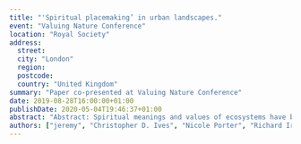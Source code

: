 ```yaml
---
title: "'Spiritual placemaking’ in urban landscapes."
event: "Valuing Nature Conference"
location: "Royal Society"
address:
  street:
  city: "London"
  region:
  postcode:
  country: "United Kingdom"
summary: "Paper co-presented at Valuing Nature Conference"
date: 2019-08-28T16:00:00+01:00
publishDate: 2020-05-04T19:46:37+01:00
abstract: "Abstract: Spiritual meanings and values of ecosystems have been an integral part of human’s experience of nature across times and cultures. While spiritual values for nature were subsumed into the category of cultural ecosystem services in the Millennium Ecosystem Assessment and more recently conceived of as nonmaterial, intrinsic dimensions of Nature’s Contributions to People, there remains little research on how spirituality informs people’s experiences of nature and relates to other tangible landscape features. Drawing on qualitative interviews with decision-makers, activists and civil society stakeholders, we present insights into how spirituality is conceptualised and lived in the context of a bioculturally diverse greenspace in Birmingham, UK. We find a variety of spiritual interpretations in relation to this site, and that spirituality is often a vital component of place attachment. However, many interviewees find this difficult to articulate. Our research points towards key considerations that can be used to develop a planning framework."
authors: ["jeremy", "Christopher D. Ives", "Nicole Porter", "Richard Irvine"]
---
```


